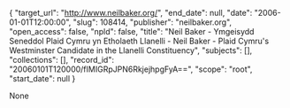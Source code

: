 {
  "target_url": "http://www.neilbaker.org/", 
  "end_date": null, 
  "date": "2006-01-01T12:00:00", 
  "slug": 108414, 
  "publisher": "neilbaker.org", 
  "open_access": false, 
  "npld": false, 
  "title": "Neil Baker - Ymgeisydd Seneddol Plaid Cymru yn Etholaeth Llanelli - Neil Baker - Plaid Cymru's Westminster Candidate in the Llanelli Constituency", 
  "subjects": [], 
  "collections": [], 
  "record_id": "20060101T120000/fIMIGRpJPN6RkjejhpgFyA==", 
  "scope": "root", 
  "start_date": null
}

None